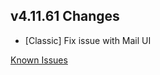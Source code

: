 ## v4.11.61 Changes

* [Classic] Fix issue with Mail UI

[Known Issues](https://support.tradeskillmaster.com/en_US/known_issues)

